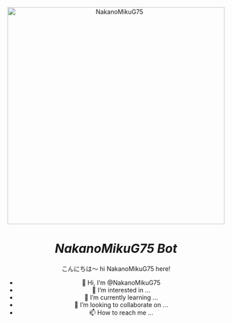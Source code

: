 <div align="center">
<img src="https://images5.alphacoders.com/911/911614.png" alt="NakanoMikuG75" width="500" />

# _**NakanoMikuG75 Bot**_

こんにちは〜 hi
NakanoMikuG75 here!

- 👋 Hi, I’m @NakanoMikuG75
- 👀 I’m interested in ...
- 🌱 I’m currently learning ...
- 💞️ I’m looking to collaborate on ...
- 📫 How to reach me ...

<!---
NakanoMikuG75/NakanoMikuG75 is a ✨ special ✨ repository because its `README.md` (this file) appears on your GitHub profile.
You can click the Preview link to take a look at your changes.
--->
